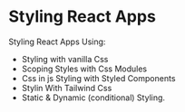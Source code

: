 # Styling React Apps

Styling React Apps Using:

- Styling with vanilla Css
- Scoping Styles with Css Modules
- Css in js Styling with Styled Components
- Stylin With Tailwind Css
- Static & Dynamic (conditional) Styling.

